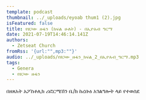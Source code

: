 ```yaml
---
template: podcast
thumbnail: ../_uploads/eyoab thum1 (2).jpg
isFeatured: false
title: የፀጋው ዙፋን (ክፍል ሁለት) - በኢዮአብ ግርማ
date: 2021-07-19T14:46:14.141Z
authors:
  - Zetseat Church
fromRss: '{url:"",mp3:""}'
audio: ../_uploads/የፀጋው_ዙፋን_ክፍል_2_በኢዮአብ_ግርማ.mp3
tags:
  - Genera
  - የፀጋው ዙፋን
---
```


በዘጸአት አፖስቶሊክ ሪፎርሜሽን ቤ/ክ
ከረቡዕ አገልግሎት ላይ የተወሰደ
